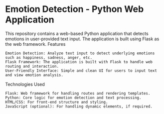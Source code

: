 # Emotion Detection - Python Web Application


This repository contains a web-based Python application that detects emotions in user-provided text input. The application is built using Flask as the web framework.
Features

    Emotion Detection: Analyze text input to detect underlying emotions such as happiness, sadness, anger, etc.
    Flask Framework: The application is built with Flask to handle web routing and interaction.
    User-Friendly Interface: Simple and clean UI for users to input text and view emotion analysis.

Technologies Used

    Flask: Web framework for handling routes and rendering templates.
    Python: Core logic for emotion detection and text processing.
    HTML/CSS: For front-end structure and styling.
    JavaScript (optional): For handling dynamic elements, if required.
